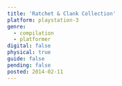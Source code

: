 ```yaml
---
title: 'Ratchet & Clank Collection'
platform: playstation-3
genre:
  - compilation
  - platformer
digital: false
physical: true
guide: false
pending: false
posted: 2014-02-11
---
```

